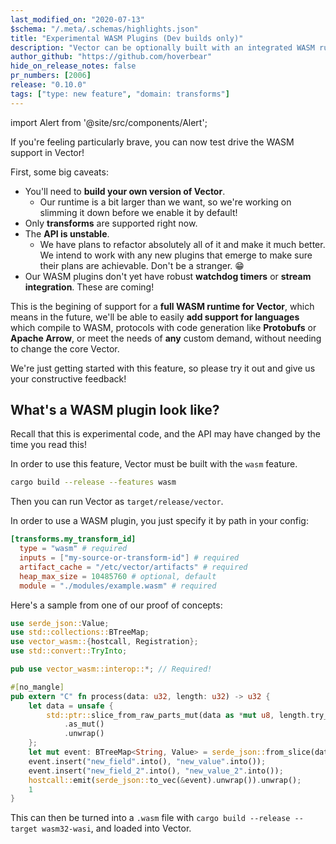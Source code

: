 ```yaml
---
last_modified_on: "2020-07-13"
$schema: "/.meta/.schemas/highlights.json"
title: "Experimental WASM Plugins (Dev builds only)"
description: "Vector can be optionally built with an integrated WASM runtime"
author_github: "https://github.com/hoverbear"
hide_on_release_notes: false
pr_numbers: [2006]
release: "0.10.0"
tags: ["type: new feature", "domain: transforms"]
---
```


import Alert from '@site/src/components/Alert';

If you're feeling particularly brave, you can now test drive the WASM support in Vector!

First, some big caveats:

* You'll need to **build your own version of Vector**.
  * Our runtime is a bit larger than we want, so we're working on slimming it down before we enable it by default!
* Only **transforms** are supported right now.
* The **API is unstable**.
  * We have plans to refactor absolutely all of it and make it much better. We intend to work with any new plugins that emerge to make sure their plans are achievable. Don't be a stranger. 😁
* Our WASM plugins don't yet have robust **watchdog timers** or **stream integration**. These are coming!

This is the begining of support for a **full WASM runtime for Vector**, which means in the future, we'll be able to easily **add support for languages** which compile to WASM, protocols with code generation like **Protobufs** or **Apache Arrow**, or meet the needs of **any** custom demand, without needing to change the core Vector.

We're just getting started with this feature, so please try it out and give us your constructive feedback!


## What's a WASM plugin look like?

<Alert type="warning">

Recall that this is experimental code, and the API may have changed by the time you read this!

In order to use this feature, Vector must be built with the `wasm` feature.

```bash
cargo build --release --features wasm
```

Then you can run Vector as `target/release/vector`.

</Alert>

In order to use a WASM plugin, you just specify it by path in your config:

```toml title="vector.toml"
[transforms.my_transform_id]
  type = "wasm" # required
  inputs = ["my-source-or-transform-id"] # required
  artifact_cache = "/etc/vector/artifacts" # required
  heap_max_size = 10485760 # optional, default
  module = "./modules/example.wasm" # required
```

Here's a sample from one of our proof of concepts:

```rust title="main.rs"
use serde_json::Value;
use std::collections::BTreeMap;
use vector_wasm::{hostcall, Registration};
use std::convert::TryInto;

pub use vector_wasm::interop::*; // Required!

#[no_mangle]
pub extern "C" fn process(data: u32, length: u32) -> u32 {
    let data = unsafe {
        std::ptr::slice_from_raw_parts_mut(data as *mut u8, length.try_into().unwrap())
            .as_mut()
            .unwrap()
    };
    let mut event: BTreeMap<String, Value> = serde_json::from_slice(data).unwrap();
    event.insert("new_field".into(), "new_value".into());
    event.insert("new_field_2".into(), "new_value_2".into());
    hostcall::emit(serde_json::to_vec(&event).unwrap()).unwrap();
    1
}
```

This can then be turned into a `.wasm` file with `cargo build --release --target wasm32-wasi`, and loaded into Vector.


